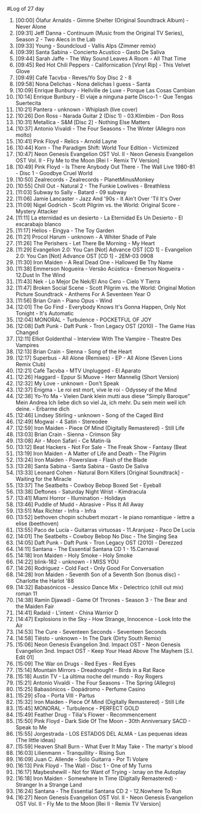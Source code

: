 #Log of 27 day

1. [00:00] Ólafur Arnalds - Gimme Shelter (Original Soundtrack Album) - Never Alone
1. [09:31] Jeff Danna - Continuum (Music from the Original TV Series), Season 2 - Two Alecs in the Lab
1. [09:33] Young - Soundcloud - Vallis Alps (Zimmer remix)
1. [09:39] Santa Sabina - Concierto Acustico - Gasto De Saliva
1. [09:44] Sarah Jaffe - The Way Sound Leaves A Room - All That Time
1. [09:45] Red Hot Chili Peppers - Californication [Vinyl Rip] - This Velvet Glove
1. [09:49] Café Tacvba - Reves/Yo Soy Disc 2 - 8
1. [09:58] Nona Delichas - Nona delichas I guess - Santa
1. [10:09] Enrique Bunbury - Hellville de Luxe - Porque Las Cosas Cambian
1. [10:14] Enrique Bunbury - El viaje a ninguna parte Disco-1 - Que Tengas Suertecita
1. [10:21] Pantera - unknown - Whiplash (live cover)
1. [10:26] Don Ross - Narada Guitar 2 (Disc 1) - 03.Klimbim - Don Ross
1. [10:31] Metallica - S&M [Disc 2] - Nothing Else Matters
1. [10:37] Antonio Vivaldi - The Four Seasons - The Winter  (Allegro non molto)
1. [10:41] Pink Floyd - Relics - Arnold Layne
1. [10:44] Korn - The Paradigm Shift: World Tour Edition - Victimized
1. [10:47] Neon Genesis Evangelion OST Vol. II - Neon Genesis Evangelion OST Vol. II - Fly Me to the Moon [Rei I - Remix TV Version]
1. [10:49] Pink Floyd - Is There Anybody Out There - The Wall Live 1980-81 - Disc 1 - Goodbye Cruel World
1. [10:50] Zealrecords - Zealrecords - PlanetMinusMonkey
1. [10:55] Chill Out - Natural 2 - The Funkie Lowlives - Breathless
1. [11:03] Subway to Sally - Batard - 09 subway
1. [11:06] Jamie Lancaster - Jazz And '90s - It Ain't Over 'Til It's Over
1. [11:09] Nigel Godrich - Scott Pilgrim vs. the World: Original Score - Mystery Attacker
1. [11:11] La eternidad es un desierto - La Eternidad Es Un Desierto - El escarabajo blanco
1. [11:17] Helios - Eingya - The Toy Garden
1. [11:21] Procol Harum - unknown - A Whiter Shade of Pale
1. [11:26] The Perishers - Let There Be Morning - My Heart
1. [11:29] Evangelion 2.0: You Can [Not] Advance OST [CD 1] - Evangelion 2.0: You Can [Not] Advance OST [CD 1] - 2EM-03 0908
1. [11:30] Iron Maiden - A Real Dead One - Hallowed Be Thy Name
1. [11:38] Emmerson Nogueira - Versão Acústica - Emerson Nogueira - 12.Dust In The Wind
1. [11:43] Nek - Lo Mejor De Nek/El Ano Cero - Cielo Y Tierra
1. [11:47] Broken Social Scene - Scott Pilgrim vs. the World: Original Motion Picture Soundtrack - Anthems For A Seventeen Year O
1. [11:56] Brian Crain - Piano Opus - Wind
1. [12:01] The Go Find - Everybody Knows It's Gonna Happen, Only Not Tonight - It's Automatic
1. [12:04] MONORAL - Turbulence - POCKETFUL OF JOY
1. [12:08] Daft Punk - Daft Punk - Tron Legacy OST (2010) - The Game Has Changed
1. [12:11] Elliot Goldenthal - Interview With The Vampire - Theatre Des Vampires
1. [12:13] Brian Crain - Sienna - Song of the Heart
1. [12:17] Superbus - All Alone (Remixes) - EP - All Alone (Seven Lions Remix Club)
1. [12:21] Café Tacvba - MTV Unplugged - El Aparato
1. [12:26] Haggard - Eppur Si Muove - Herr Mannelig (Short Version)
1. [12:32] My Love - unknown - Don't Speak
1. [12:37] Enigma - Le roi est mort, vive le roi - Odyssey of the Mind
1. [12:38] Yo-Yo Ma - Vielen Dank klein mutti aus diese "Simply Baroque" Mein Andrea Ich liebe dich so viel Ja, ich mehr. Du sein mein weil ich deine. - Erbarme dich
1. [12:46] Lindsey Stirling - unknown - Song of the Caged Bird
1. [12:49] Mogwai - 4 Satin - Stereodee
1. [12:59] Iron Maiden - Piece Of Mind (Digitally Remastered) - Still Life
1. [13:03] Brian Crain - Sienna - Crimson Sky
1. [13:08] Air - Moon Safari - Ce Matin-là
1. [13:12] Beat Hackers - Not For Sale - The Freak Show - Fantasy (Beat
1. [13:19] Iron Maiden - A Matter of Life and Death - The Pilgrim
1. [13:24] Iron Maiden - Powerslave - Flash of the Blade
1. [13:28] Santa Sabina - Santa Sabina - Gasto De Saliva
1. [13:33] Leonard Cohen - Natural Born Killers [Original Soundtrack] - Waiting for the Miracle
1. [13:37] The Seatbelts - Cowboy Bebop Boxed Set - Eyeball
1. [13:38] Deftones - Saturday Night Wrist - Kimdracula
1. [13:41] Miami Horror - Illumination - Holidays
1. [13:46] Puddle of Mudd - Abrasive - Piss It All Away
1. [13:51] Max Richter - Infra - Infra
1. [13:52] bethoven chopin schubert mozart - le piano romantique - lettre a elise (beethoven)
1. [13:55] Paco de Lucía - Guitarras virtuosas - 11.Aranjuez - Paco De Lucía
1. [14:01] The Seatbelts - Cowboy Bebop No Disc - The Singing Sea
1. [14:05] Daft Punk - Daft Punk - Tron Legacy OST (2010) - Derezzed
1. [14:11] Santana - The Essential Santana CD 1 - 15.Carnaval
1. [14:18] Iron Maiden - Holy Smoke - Holy Smoke
1. [14:22] blink-182 - unknown - I MISS YOU
1. [14:26] Rodriguez - Cold Fact - Only Good For Conversation
1. [14:28] Iron Maiden - Seventh Son of a Seventh Son (bonus disc) - Charlotte the Harlot '88
1. [14:32] Babasónicos - Jessico Dance Mix - Delectrico (chill out mix) roman 11
1. [14:38] Ramin Djawadi - Game Of Thrones - Season 3 - The Bear and the Maiden Fair
1. [14:41] Radaid - L'intent - China Warrior D
1. [14:47] Explosions in the Sky - How Strange, Innocence - Look Into the Air
1. [14:53] The Cure - Seventeen Seconds - Seventeen Seconds
1. [14:58] Tiësto - unknown - In The Dark (Dirty South Remix)
1. [15:06] Neon Genesis Evangelion 3nd. Impact OST - Neon Genesis Evangelion 3nd. Impact OST - Keep Your Head Above The Mayhem [S.I. Edit 01]
1. [15:09] The War on Drugs - Red Eyes - Red Eyes
1. [15:14] Mountain Mirrors - Dreadnought - Birds in a Rat Race
1. [15:18] Austin TV - La última noche del mundo - Roy Rogers
1. [15:21] Antonio Vivaldi - The Four Seasons - The Spring  (Allegro)
1. [15:25] Babasónicos - Dopádromo - Perfume Casino
1. [15:29] sToa - Porta VIII - Partus
1. [15:32] Iron Maiden - Piece Of Mind (Digitally Remastered) - Still Life
1. [15:45] MONORAL - Turbulence - PERFECT GOLD
1. [15:49] Feather Drug - Tilia's Flower - Recommencement
1. [15:50] Pink Floyd - Dark Side Of The Moon - 30th Anniversary SACD - Speak to Me
1. [15:55] Jorgestrada - LOS ESTADOS DEL ALMA - Las pequenas ideas (The little  ideas)
1. [15:59] Heaven Shall Burn - What Ever It May Take - The martyr`s blood
1. [16:03] Lilienmann - Tranquillity - Rising Sun
1. [16:09] Juan C. Allende - Solo Guitarra - Por Ti Volare
1. [16:13] Pink Floyd - The Wall - Disc 1 - One of My Turns
1. [16:17] Maybeshewill - Not for Want of Trying - Ixnay on the Autoplay
1. [16:18] Iron Maiden - Somewhere In Time (Digitally Remastered) - Stranger In a Strange Land
1. [16:24] Santana - The Essential Santana CD 2 - 12.Nowhere To Run
1. [16:27] Neon Genesis Evangelion OST Vol. II - Neon Genesis Evangelion OST Vol. II - Fly Me to the Moon [Rei II - Remix TV Version]
